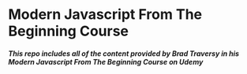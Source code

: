 # Modern Javascript From The Beginning Course

##### This repo includes all of the content provided by Brad Traversy in his Modern Javascript From The Beginning Course on Udemy